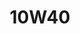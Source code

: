 ---
title: 10W40
layout: product
name: Petrovöll STÄRK SEMI SYNTHETIC GASOLINE ENGINE OIL
image: assets/img/10w40.jpg
image2: ../../assets/img/10w40.jpg
grade: SAE 10W40
sizes: 4L
base_api: SL/CF
description: Petrovöll STÄRK Semi Synthetic is a partly synthetic, multi-grade, low-viscosity engine oil for use in petrol and diesel car engines. Produced using selected mineral-based and synthetic base oils, its high level of performance is achieved through the interaction of its special base oil composition and advanced additives.The modern design of Petrovöll STÄRK Semi Synthetic grades makes a wide range of applications possible and ensures reliable performance under all operating conditions.  
performance: API SL/CF, ACEA A5/B5, MB 229.1, VW 501 01/505.00, MB 229.51, BMW longLife-04
benefits: 
    - Provides a stable lubricating film, even with hot oil and under excessive loads
    - Delivers a higher level of oxidation protection and very low oil consumption
    - Offers reliable protection against ‘black sludge’
    - Prevents adhesion, lacquering and coking of cylinders, pistons, valves and turbochargers
    - Reduces maintenance costs through extended engine life
    - Provides superior anti-friction and engine cleaning properties
---